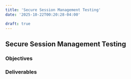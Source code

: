 ```yaml
---
title: 'Secure Session Management Testing'
date: '2025-10-22T00:20:28-04:00'

draft: true
---
```


## Secure Session Management Testing

### Objectives

### Deliverables